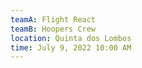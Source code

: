 ```yaml
---
teamA: Flight React
teamB: Hoopers Crew
location: Quinta dos Lombos
time: July 9, 2022 10:00 AM
---
```

